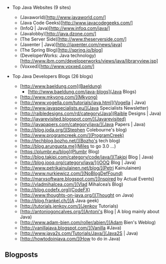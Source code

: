 

* Top Java Websites (9 sites)

  - (Javaworld)[http://www.javaworld.com/]
  - (Java Code Geeks)[http://www.javacodegeeks.com/]
  - (InfoQ | Java)[http://www.infoq.com/java/]
  - (Javalobby)[http://java.dzone.com/]
  - (The Server Side)[http://www.theserverside.com/]
  - (Jaxenter | Java)[http://jaxenter.com/news/java]
  - (The Spring Blog)[http://spring.io/blog]
  - (DeveloperWorks: Java technology)[http://www.ibm.com/developerworks/views/java/libraryview.jsp]
  - (Voxxed)[http://www.voxxed.com/]

* Top Java Developers Blogs (26 blogs)

  - [http://www.baeldung.com](Baeldung)
    * [http://www.baeldung.com/java-blogs](Java Blogs)
  - [http://www.mkyong.com/](Mkyong)
  - [http://www.vogella.com/tutorials/java.html](Vogella | Java)
  - [http://www.javaspecialists.eu/](Java Specialists Newsletter)
  - [http://raibledesigns.com/rd/category/Java](Raible Designs | Java)
  - [http://javarevisited.blogspot.com/](Javarevisited)
  - [http://javapapers.com/category/java/](Java Papers | Java)
  - [http://blog.joda.org/](Stephen Colebourne's blog)
  - [http://www.programcreek.com/](ProgramCreek)
  - [http://techblog.bozho.net/](Bozho's tech blog)
  - [http://blog.arungupta.me](Miles to go 3.0 …)
  - [https://plumbr.eu/blog](Plumbr Blog)
  - [http://blog.takipi.com/category/code/java/](Takipi Blog | Java)
  - [http://blog.jooq.org/category/java/](jOOQ Blog | Java)
  - [http://www.petrikainulainen.net/blog/](Petri Kainulainen)
  - [http://www.nurkiewicz.com/](NoBlogDefFound)
  - [http://marxsoftware.blogspot.com/](Inspired by Actual Events)
  - [http://vladmihalcea.com/](Vlad Mihalcea&#8217;s Blog)
  - [http://blog.codefx.org](CodeFX)
  - [http://www.thoughts-on-java.org/](Thought on Java)
  - [http://blog.frankel.ch/](A Java geek)
  - [http://tutorials.jenkov.com/](Jenkov Tutorials)
  - [http://antoniogoncalves.org/](Antoni's Blog | A blog mainly about Java)
  - [http://www.adam-bien.com/roller/abien/](Adam Bien's Weblog)
  - [http://vanillajava.blogspot.com/](Vanilla #Java)
  - [http://www.java2s.com/Tutorials/Java/](Java2S | Java)
  - [http://howtodoinjava.com/](How to do in Java)

## Blogposts
